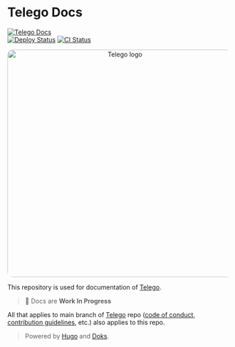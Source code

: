 # Telego Docs

[![Telego Docs](https://img.shields.io/static/v1?label=Telego&message=docs&color=8ed6fb&logo=hugo)](https://telego.pixelbox.dev)
<br>
[![Deploy Status](https://github.com/mymmrac/telego-docs/actions/workflows/deploy-github.yml/badge.svg)](https://github.com/mymmrac/telego-docs/actions/workflows/deploy-github.yml)
[![CI Status](https://github.com/mymmrac/telego-docs/actions/workflows/ci.yml/badge.svg)](https://github.com/mymmrac/telego-docs/actions/workflows/ci.yml)

<p align="center">
  <img src="https://raw.githubusercontent.com/mymmrac/telego/main/docs/Telego-long.png" alt="Telego logo" width="512px" style="border-radius: 12px;">
</p>

This repository is used for documentation of [Telego](https://github.com/mymmrac/telego).

> :diamond_shape_with_a_dot_inside: Docs are **Work In Progress**

All that applies to main branch of [Telego](https://github.com/mymmrac/telego) repo
([code of conduct](https://github.com/mymmrac/telego/blob/main/docs/CODE_OF_CONDUCT.md),
[contribution guidelines](https://github.com/mymmrac/telego/blob/main/docs/CONTRIBUTING.md), etc.) also applies to this
repo.

> Powered by [Hugo](https://gohugo.io) and [Doks](https://getdoks.org).
